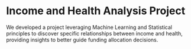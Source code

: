 # Income and Health Analysis Project
We developed a project leveraging Machine Learning and Statistical principles to discover specific relationships between income and health, providing insights to better guide funding allocation decisions.
